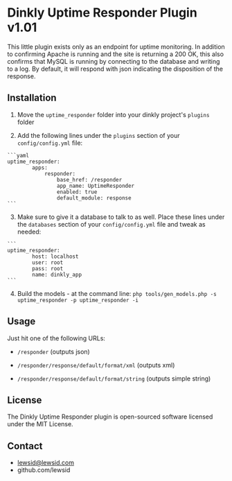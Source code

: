 Dinkly Uptime Responder Plugin v1.01
====================================

This little plugin exists only as an endpoint for uptime monitoring. In addition to confirming Apache is running
and the site is returning a 200 OK, this also confirms that MySQL is running by connecting to the database and 
writing to a log. By default, it will respond with json indicating the disposition of the response.


Installation
------------

  1. Move the `uptime_responder` folder into your dinkly project's `plugins` folder

  2. Add the following lines under the `plugins` section of your `config/config.yml` file:

    ```yaml
    uptime_responder:
            apps:
                responder:
                    base_href: /responder
                    app_name: UptimeResponder
                    enabled: true
                    default_module: response
    ```

  3. Make sure to give it a database to talk to as well. Place these lines under the `databases` section of your `config/config.yml` file and tweak as needed:

    ```
    uptime_responder:
            host: localhost
            user: root
            pass: root
            name: dinkly_app
    ```

  4. Build the models - at the command line: `php tools/gen_models.php -s uptime_responder -p uptime_responder -i`


Usage
-----

Just hit one of the following URLs:

  - `/responder` (outputs json)
  
  - `/responder/response/default/format/xml` (outputs xml)

  - `/responder/response/default/format/string` (outputs simple string)


License
-------

The Dinkly Uptime Responder plugin is open-sourced software licensed under the MIT License.


Contact
-------

  - lewsid@lewsid.com
  - github.com/lewsid

